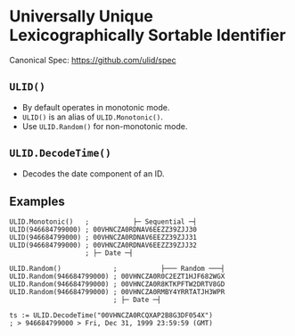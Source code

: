 
# Universally Unique Lexicographically Sortable Identifier

Canonical Spec: <https://github.com/ulid/spec>

## `ULID()`

- By default operates in monotonic mode.
- `ULID()` is an alias of `ULID.Monotonic()`.
- Use `ULID.Random()` for non-monotonic mode.

## `ULID.DecodeTime()`

- Decodes the date component of an ID.

## Examples

```ahk
ULID.Monotonic()   ;           ├─ Sequential ─┤
ULID(946684799000) ; 00VHNCZA0RDNAV6EEZZ39ZJJ30
ULID(946684799000) ; 00VHNCZA0RDNAV6EEZZ39ZJJ31
ULID(946684799000) ; 00VHNCZA0RDNAV6EEZZ39ZJJ32
                   ; ├─ Date ─┤

ULID.Random()             ;           ├─── Random ───┤
ULID.Random(946684799000) ; 00VHNCZA0R0C2EZT1HJF682WGX
ULID.Random(946684799000) ; 00VHNCZA0R8KTKPFTW2DRTV8GD
ULID.Random(946684799000) ; 00VHNCZA0RMBY4YRRTATJH3WPR
                          ; ├─ Date ─┤

ts := ULID.DecodeTime("00VHNCZA0RCQXAP2B8G3DF054X")
; > 946684799000 > Fri, Dec 31, 1999 23:59:59 (GMT)
```
